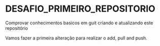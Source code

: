 # DESAFIO_PRIMEIRO_REPOSITORIO
Comprovar conhecimentos basicos em guit criando e atualizando este repositório

Vamos fazer a primeira alteração para realizar o add, pull and push. 
